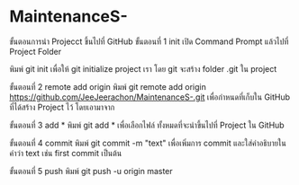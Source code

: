 # MaintenanceS-
ขั้นตอนการนำ Projecct ขึ้นไปที่ GitHub
ขั้นตอนที่ 1 init
เปิด Command Prompt แล้วไปที่ Project Folder

พิมพ์
git init
เพื่อให้ git initialize project เรา โดย git จะสร้าง folder .git ใน project

ขั้นตอนที่ 2 remote add origin
พิมพ์
git remote add origin https://github.com/JeeJeerachon/MaintenanceS-.git
เพื่อกำหนดที่เก็บใน GitHub ที่ได้สร้าง Project ไว้ โดยเอามาจาก

ขั้นตอนที่ 3 add *
พิมพ์
git add *
เพื่อเลือกไฟล์ ทั้งหมดที่จะนำขึ้นไปที่ Project ใน GitHub

ขั้นตอนที่ 4 commit
พิมพ์
git commit -m "text"
เพื่อเพิ่มการ commit และใส่คำอธิบายในคำว่า text เช่น first commit เป็นต้น

ขั้นตอนที่ 5 push
พิมพ์
git push -u origin master
